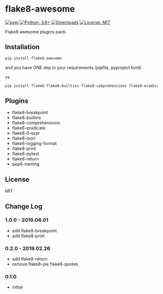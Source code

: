 # flake8-awesome

[![pypi](https://badge.fury.io/py/flake8-awesome.svg)](https://pypi.org/project/flake8-awesome)
[![Python: 3.6+](https://img.shields.io/badge/Python-3.6+-blue.svg)](https://pypi.org/project/flake8-awesome)
[![Downloads](https://img.shields.io/pypi/dm/flake8-awesome.svg)](https://pypistats.org/packages/flake8-awesome)
[![License: MIT](https://img.shields.io/badge/License-MIT-green.svg)](https://en.wikipedia.org/wiki/MIT_License)

Flake8 awesome plugins pack.

## Installation

```bash
pip install flake8-awesome
```

and you have ONE dep in your requirements (pipfile, pyproject.toml)

vs

```bash
pip install flake8 flake8-builtins flake8-comprehensions flake8-eradicate # etc.
```

## Plugins

* flake8-breakpoint
* flake8-builtins
* flake8-comprehensions
* flake8-eradicate
* flake8-if-expr
* flake8-isort
* flake8-logging-format
* flake8-print
* flake8-pytest
* flake8-return
* pep8-naming

## License

MIT

## Change Log

### 1.0.0 - 2019.04.01

* add flake8-breakpoint
* add flake8-print

### 0.2.0 - 2019.02.26

* add flake8-return
* remove flake8-pie flake8-quotes

### 0.1.0

* initial
